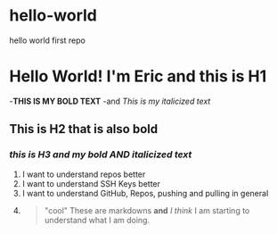 # hello-world
hello world first repo 
# Hello World! I'm Eric and this is H1
-**THIS IS MY BOLD TEXT**
-and *This is my italicized text*
## **This is H2 that is also bold**
### ***this is H3 and my bold AND italicized text***
1. I want to understand repos better
2. I want to understand SSH Keys better
3. I want to understand GitHub, Repos, pushing and pulling in general
4. > "cool"
These are markdowns **and** *I think* I am starting to understand what I am doing. 
